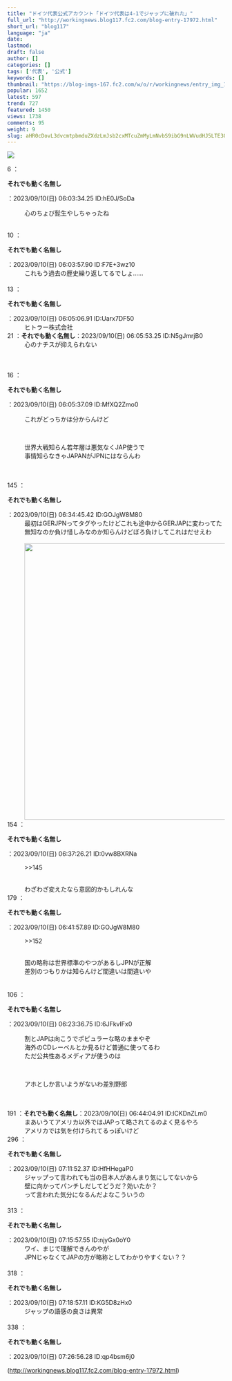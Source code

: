 ```yaml
---
title: "ドイツ代表公式アカウント「ドイツ代表は4-1でジャップに破れた」"
full_url: "http://workingnews.blog117.fc2.com/blog-entry-17972.html"
short_url: "blog117"
language: "ja"
date: 
lastmod: 
draft: false
author: []
categories: []
tags: ['代表', '公式']
keywords: []
thumbnail: "https://blog-imgs-167.fc2.com/w/o/r/workingnews/entry_img_17972.jpg"
popular: 1652
latest: 597
trend: 727
featured: 1450
views: 1738
comments: 95
weight: 9
slug: aHR0cDovL3dvcmtpbmduZXdzLmJsb2cxMTcuZmMyLmNvbS9ibG9nLWVudHJ5LTE3OTcyLmh0bWw=
---
```


![](https://blog-imgs-167.fc2.com/w/o/r/workingnews/entry_img_17972.jpg)

<dl class='thread'><dt>6 ：<p><b>それでも動く名無し</b></p>：2023/09/10(日) 06:03:34.25 ID:hE0J/SoDa <br></dt><dd><p>心のちょび髭生やしちゃったね</p> <br><dd> </dd></dd><dt>10 ：<p><b>それでも動く名無し</b></p>：2023/09/10(日) 06:03:57.90 ID:F7E+3wz10 <br></dt><dd>これもう過去の歴史繰り返してるでしょ…… <br><dd><br> </dd></dd><dt>13 ：<p><b>それでも動く名無し</b></p>：2023/09/10(日) 06:05:06.91 ID:Uarx7DF50 <br></dt><dd>ヒトラー株式会社 <br><dd> </dd></dd><dt>21 ：<b>それでも動く名無し</b>：2023/09/10(日) 06:05:53.25 ID:N5gJmrjB0 <br></dt><dd>心のナチスが抑えられない <br><dd> <dd><br><br> <br></dd></dd></dd><dt>16 ：<p><b>それでも動く名無し</b></p>：2023/09/10(日) 06:05:37.09 ID:MfXQ2Zmo0 <br></dt><dd><p>これがどっちかは分からんけど</p> <br><dd><p>世界大戦知らん若年層は悪気なくJAP使うで <br>事情知らなきゃJAPANがJPNにはならんわ</p> <br><dd><br> </dd></dd></dd><dt>145 ：<p><b>それでも動く名無し</b></p>：2023/09/10(日) 06:34:45.42 ID:GOJgW8M80 <br></dt><dd>最初はGERJPNってタグやったけどこれも途中からGERJAPに変わってた <br>無知なのか負け惜しみなのか知らんけどぼろ負けしてこれはだせえわ <br><dd><br><a href='https://blog-imgs-167.fc2.com/w/o/r/workingnews/hQd79LR.jpg' target='_blank'><img border='0' alt='' src='https://blog-imgs-167.fc2.com/w/o/r/workingnews/hQd79LRs.jpg' width='468' height='640'></a> <br><dd> <dd> </dd></dd></dd></dd><dt>154 ：<p><b>それでも動く名無し</b></p>：2023/09/10(日) 06:37:26.21 ID:0vw8BXRNa <br></dt><dd><p>>>145</p> <br>わざわざ変えたなら意図的かもしれんな <dd> <dd> </dd></dd></dd><dt>179 ：<p><b>それでも動く名無し</b></p>：2023/09/10(日) 06:41:57.89 ID:GOJgW8M80 <br></dt><dd><p>>>152</p> <br>国の略称は世界標準のやつがあるしJPNが正解 <br>差別のつもりかは知らんけど間違いは間違いや <br><dd><br><br> </dd></dd><dt>106 ：<p><b>それでも動く名無し</b></p>：2023/09/10(日) 06:23:36.75 ID:6JFkvIFx0 <br></dt><dd><p>割とJAPは向こうでポピュラーな略のままやぞ <br>海外のCDレーベルとか見るけど普通に使ってるわ <br>ただ公共性あるメディアが使うのは</p> <br><dd><p>アホとしか言いようがないわ差別野郎</p> <br><dd><br> </dd></dd></dd><dt>191 ：<b>それでも動く名無し</b>：2023/09/10(日) 06:44:04.91 ID:lCKDnZLm0 <br></dt><dd>まあいうてアメリカ以外ではJAPって略されてるのよく見るやろ <br>アメリカでは気を付けられてるっぽいけど <br> </dd><dt>296 ：<p><b>それでも動く名無し</b></p>：2023/09/10(日) 07:11:52.37 ID:HfHHegaP0 <br></dt><dd>ジャップって言われても当の日本人があんまり気にしてないから <br>壁に向かってパンチしだしてどうだ？効いたか？ <br>って言われた気分になるんだよなこういうの <br><dd><br> </dd></dd><dt>313 ：<p><b>それでも動く名無し</b></p>：2023/09/10(日) 07:15:57.55 ID:njyGx0oY0 <br></dt><dd>ワイ、まじで理解できんのやが <br>JPNじゃなくてJAPの方が略称としてわかりやすくない？？ <br><dd><br> </dd></dd><dt>318 ：<p><b>それでも動く名無し</b></p>：2023/09/10(日) 07:18:57.11 ID:KG5D8zHx0 <br></dt><dd>ジャップの語感の良さは異常 <br><dd><br> </dd></dd><dt>338 ：<p><b>それでも動く名無し</b></p>：2023/09/10(日) 07:26:56.28 ID:qp4bsm6j0 <br></dt></dl> 

(http://workingnews.blog117.fc2.com/blog-entry-17972.html)
